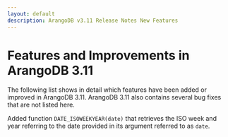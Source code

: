 ```yaml
---
layout: default
description: ArangoDB v3.11 Release Notes New Features
---
```

Features and Improvements in ArangoDB 3.11
==========================================

The following list shows in detail which features have been added or improved in
ArangoDB 3.11. ArangoDB 3.11 also contains several bug fixes that are not listed
here.


Added function `DATE_ISOWEEKYEAR(date)` that retrieves the ISO week and year referring to
the date provided in its argument referred to as `date`.
